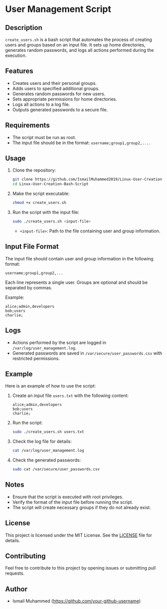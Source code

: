 # User Management Script

## Description

`create_users.sh` is a bash script that automates the process of creating users and groups based on an input file. It sets up home directories, generates random passwords, and logs all actions performed during the execution.

## Features

- Creates users and their personal groups.
- Adds users to specified additional groups.
- Generates random passwords for new users.
- Sets appropriate permissions for home directories.
- Logs all actions to a log file.
- Outputs generated passwords to a secure file.

## Requirements

- The script must be run as root.
- The input file should be in the format: `username;group1,group2,...`.

## Usage

1. Clone the repository:
    ```sh
    git clone https://github.com/IsmailMuhammed2019/Linux-User-Creation-Bash-Script
    cd Linux-User-Creation-Bash-Script
    ```

2. Make the script executable:
    ```sh
    chmod +x create_users.sh
    ```

3. Run the script with the input file:
    ```sh
    sudo ./create_users.sh <input-file>
    ```

    - `<input-file>`: Path to the file containing user and group information.

## Input File Format

The input file should contain user and group information in the following format:
```
username;group1,group2,...
```
Each line represents a single user. Groups are optional and should be separated by commas.

Example:
```
alice;admin,developers
bob;users
charlie;
```

## Logs

- Actions performed by the script are logged in `/var/log/user_management.log`.
- Generated passwords are saved in `/var/secure/user_passwords.csv` with restricted permissions.

## Example

Here is an example of how to use the script:

1. Create an input file `users.txt` with the following content:
    ```
    alice;admin,developers
    bob;users
    charlie;
    ```

2. Run the script:
    ```sh
    sudo ./create_users.sh users.txt
    ```

3. Check the log file for details:
    ```sh
    cat /var/log/user_management.log
    ```

4. Check the generated passwords:
    ```sh
    sudo cat /var/secure/user_passwords.csv
    ```

## Notes

- Ensure that the script is executed with root privileges.
- Verify the format of the input file before running the script.
- The script will create necessary groups if they do not already exist.

## License

This project is licensed under the MIT License. See the [LICENSE](LICENSE) file for details.

## Contributing

Feel free to contribute to this project by opening issues or submitting pull requests.

## Author

- Ismail Muhammed (https://github.com/your-github-username)

```
